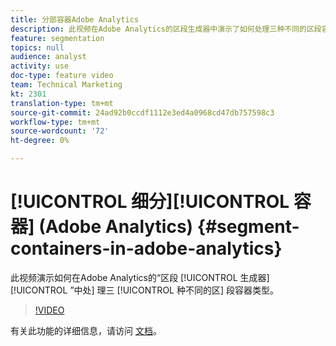 ```yaml
---
title: 分部容器Adobe Analytics
description: 此视频在Adobe Analytics的区段生成器中演示了如何处理三种不同的区段容器类型。
feature: segmentation
topics: null
audience: analyst
activity: use
doc-type: feature video
team: Technical Marketing
kt: 2301
translation-type: tm+mt
source-git-commit: 24ad92b0ccdf1112e3ed4a0968cd47db757598c3
workflow-type: tm+mt
source-wordcount: '72'
ht-degree: 0%

---
```



# [!UICONTROL 细分][!UICONTROL 容器] (Adobe Analytics) {#segment-containers-in-adobe-analytics}

此视频演示如何在Adobe Analytics的“区段 [!UICONTROL 生成器][!UICONTROL ”中处] 理三 [!UICONTROL 种不同的区] 段容器类型。

>[!VIDEO](https://video.tv.adobe.com/v/25401/?quality=12)

有关此功能的详细信息，请访问 [文档](https://marketing.adobe.com/resources/help/en_US/analytics/segment/index.html?f=seg_build_ui)。
